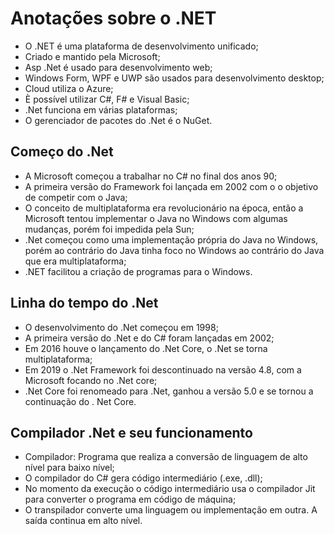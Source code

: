 

# Anotações sobre o .NET

- O .NET é uma plataforma de desenvolvimento unificado;
- Criado e mantido pela Microsoft;
- Asp .Net é usado para desenvolvimento web;
- Windows Form, WPF e UWP são usados para desenvolvimento desktop;
- Cloud utiliza o Azure;
- È possível utilizar C#, F# e Visual Basic;
- .Net funciona em várias plataformas;
- O gerenciador de pacotes do .Net é o NuGet.

## Começo do .Net

- A Microsoft começou a trabalhar no C# no final dos anos 90;
- A primeira versão do Framework foi lançada em 2002 com o o objetivo de competir com o Java;
- O conceito de multiplataforma era revolucionário na época, então a Microsoft tentou implementar o Java no Windows com algumas mudanças, porém foi impedida pela Sun;
- .Net começou como uma implementação própria do Java no Windows, porém ao contrário do Java tinha foco no Windows ao contrário do Java que era multiplataforma;
- .NET facilitou a criação de programas para o Windows.

## Linha do tempo do .Net

- O desenvolvimento do .Net começou em 1998;
- A primeira versão do .Net e do C# foram lançadas em 2002;
- Em 2016 houve o lançamento do .Net Core, o .Net se torna multiplataforma;
- Em 2019 o .Net Framework foi descontinuado na versão 4.8, com a Microsoft focando no .Net core;
- .Net Core foi renomeado para .Net, ganhou a versão 5.0 e se tornou a continuação do . Net Core.

## Compilador .Net e seu funcionamento

- Compilador:  Programa que realiza a conversão de linguagem de alto nível  para baixo nível;
- O compilador do C# gera código intermediário (.exe, .dll);
- No momento da execução o código intermediário usa o compilador Jit para converter o programa em código de máquina;
- O transpilador converte uma linguagem ou implementação em outra. A saída continua em alto nível.

